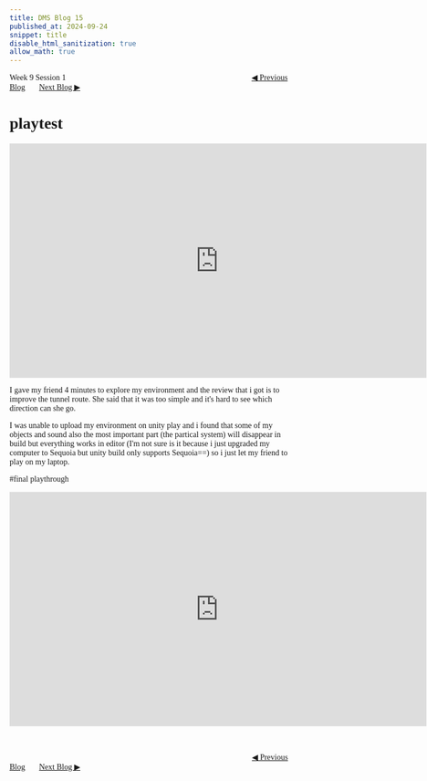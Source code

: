 ```yaml
---
title: DMS Blog 15
published_at: 2024-09-24
snippet: title
disable_html_sanitization: true
allow_math: true
---
```

<font face="Times New Roman">
Week 9 Session 1
<a href="https://d20502-d-dms1-blog-38.deno.dev/fourteen-blog-post" class="button" style="margin-left:23em">◀︎ Previous Blog</a>&nbsp;&nbsp;&nbsp;&nbsp;&nbsp;&nbsp;
<a href="https://d20502-d-dms1-blog-38.deno.dev/sixteen-blog-post" class="button">Next Blog ▶︎</a>

# playtest


<iframe width="731" height="411" src="https://www.youtube.com/embed/Fg3ZHmoYvX8" title="DMS1: video experiment" frameborder="0" allow="accelerometer; autoplay; clipboard-write; encrypted-media; gyroscope; picture-in-picture; web-share" referrerpolicy="strict-origin-when-cross-origin" allowfullscreen></iframe>


I gave my friend 4 minutes to explore my environment and the review that i got is to improve the tunnel route. She said that it was too simple and it's hard to see which direction can she go.

I was unable to upload my environment on unity play and i found that some of my objects and sound also the most important part (the partical system) will disappear in build but everything works in editor (I'm not sure is it because i just upgraded my computer to Sequoia but unity build only supports Sequoia==) so i just let my friend to play on my laptop.


#final playthrough

<iframe width="731" height="411" src="https://www.youtube.com/embed/nc0nvb5tAPk" title="DMS1: video experiment" frameborder="0" allow="accelerometer; autoplay; clipboard-write; encrypted-media; gyroscope; picture-in-picture; web-share" referrerpolicy="strict-origin-when-cross-origin" allowfullscreen></iframe>

<br></br>
<a href="https://d20502-d-dms1-blog-38.deno.dev/fourteen-blog-post" class="button" style="margin-left:30.35em">◀︎ Previous Blog</a>&nbsp;&nbsp;&nbsp;&nbsp;&nbsp;&nbsp;
<a href="https://d20502-d-dms1-blog-38.deno.dev/sixteen-blog-post" class="button">Next Blog ▶︎</a>
</font>
